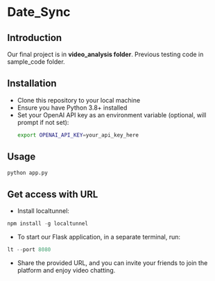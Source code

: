 # Date_Sync

## Introduction

Our final project is in **video_analysis folder**. Previous testing code in sample_code folder.

## Installation

- Clone this repository to your local machine
- Ensure you have Python 3.8+ installed
- Set your OpenAI API key as an environment variable (optional, will prompt if not set):
  ```bash
  export OPENAI_API_KEY=your_api_key_here
  ```

## Usage

```python
python app.py
```

## Get access with URL

- Install localtunnel:

```python
npm install -g localtunnel
```

- To start our Flask application, in a separate terminal, run:

```python
lt --port 8080
```

- Share the provided URL, and you can invite your friends to join the platform and enjoy video chatting.
